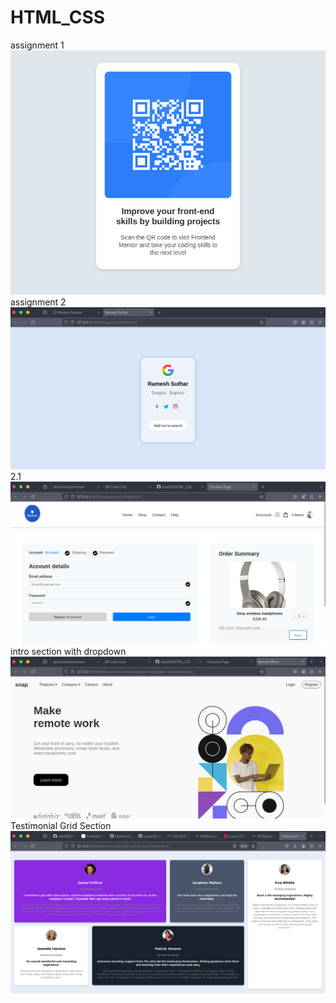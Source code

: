 # HTML_CSS

assignment 1
![alt text](image.png)
assignment 2
![alt text](image-4.png)
2.1
![alt text](image-1.png)
intro section with dropdown
![alt text](image-2.png)
Testimonial Grid Section
![alt text](image-3.png)
